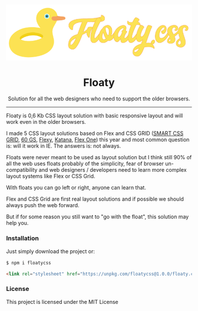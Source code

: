 <p align="center"><img src="logo.png" /></p>

<h1 align="center"> Floaty </h1>

<p align="center"> Solution for all the web designers who need to support the older browsers. </p>

<hr/>

<p> Floaty is 0,6 Kb CSS layout solution with basic responsive layout and will work even in the older browsers. </p>

<p>
I made 5 CSS layout solutions based on Flex and CSS GRID (<a href="https://github.com/vladocar/SMART-CSS-GRID">SMART CSS GRID</a>, <a href="https://github.com/vladocar/60gs">60 GS</a>, <a href="https://github.com/vladocar/flexy">Flexy</a>, <a href="https://github.com/vladocar/Katana">Katana</a>, <a href="https://github.com/vladocar/Flex-One">Flex One</a>)  this year and most common question is: will it work in IE.  
The answers is: not always.</a>
</p>

<p>Floats were never meant to be used as layout solution but I think still 90% of all the web uses floats probably of the simplicity, fear of browser un-compatibility and web designers / developers need to learn more complex layout systems like Flex or CSS Grid.</p>

<p>With floats you can go left or right, anyone can learn that.</p>

<p>Flex and CSS Grid are first real layout solutions and if possible we should always push the web forward.</p>

<p>But if for some reason you still want to "go with the float", this solution may help you. </p>

<h3>Installation </h3>

<p>Just simply download the project or: </p>


```shell
$ npm i floatycss
```

```html
<link rel="stylesheet" href="https://unpkg.com/floatycss@1.0.0/floaty.css">
```


<h3>License</h3>

This project is licensed under the MIT License
